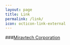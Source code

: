 ```yaml
---
layout: page
title: Link
permalink: /link/
icon: octicon-link-external
---
```


###[Miravtech Corporation](http://www.miravtech.com)

